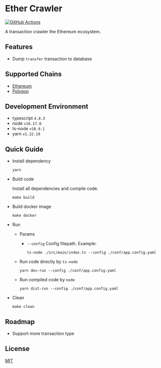 # Ether Crawler

[![GitHub Actions](https://github.com/jovijovi/ether-crawler/workflows/Test/badge.svg)](https://github.com/jovijovi/ether-crawler)

A transaction crawler the Ethereum ecosystem.

## Features

- Dump `transfer` transaction to database

## Supported Chains

- [Ethereum](https://ethereum.org/)
- [Polygon](https://polygon.technology/)

## Development Environment

- typescript `4.8.3`
- node `v16.17.0`
- ts-node `v10.9.1`
- yarn `v1.22.19`


## Quick Guide

- Install dependency

  ```shell
  yarn
  ```

- Build code

  Install all dependencies and compile code.

  ```shell
  make build
  ```

- Build docker image

  ```shell
  make docker
  ```

- Run

    - Params

        - `--config` Config filepath. Example:

          ```shell
          ts-node ./src/main/index.ts --config ./conf/app.config.yaml
          ```

    - Run code directly by `ts-node`

      ```shell
      yarn dev-run --config ./conf/app.config.yaml
      ```

    - Run compiled code by `node`

      ```shell
      yarn dist-run --config ./conf/app.config.yaml
      ```

- Clean

  ```shell
  make clean
  ```

## Roadmap

- Support more transaction type

## License

[MIT](LICENSE)
